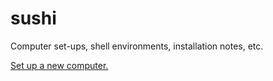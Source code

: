 # sushi
Computer set-ups, shell environments, installation notes, etc.

[Set up a new computer.](https://omaralab.github.io/sushi/new_computer.html)

